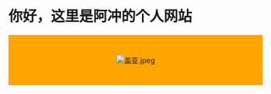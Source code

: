 <h1>你好，这里是阿冲的个人网站</h1>
<div style="
  background-color:#FFA500;
  text-align:center;
  padding:40px;
  ">
   <img src="https://i.imgs.ovh/2025/04/05/OD74Y.jpeg" alt="盖亚.jpeg" border="0">
</div>
    

